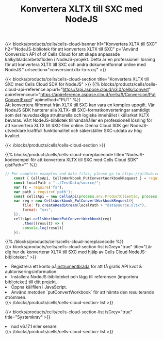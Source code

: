 ﻿---
title:  Konvertera XLTX till SXC med NodeJS
description:  Använda Aspose.Cells Cloud SDK för NodeJS för att konvertera en fil i XLTX-format till en fil i SXC-format.
kwords: Excel, Convert XLTX to SXC, REST, NodeJS
howto: How to convert XLTX to SXC using Aspose.Cells Cloud NodeJS library.
---
{{< blocks/products/cells/cells-cloud-banner h1="Konvertera XLTX till SXC" h2="NodeJS-bibliotek för att konvertera XLTX till SXC" p="Använd Conversion API of of Cells Cloud för att skapa anpassade kalkylbladsarbetsflöden i NodeJS-projekt. Detta är en professionell lösning för att konvertera XLTX till SXC och andra dokumentformat online med NodeJS." urlsection="conversion/xltx-to-sxc/" >}}

{{< blocks/products/cells/cells-cloud-section title="Konvertera XLTX till SXC med Cells Cloud SDK för NodeJS" >}}
{{% blocks/products/cells/cells-cloud-api-reference apiurl="https://api.aspose.cloud/v3.0/cells/convert" apireferenceurl="https://apireference.aspose.cloud/cells/#/Conversion/PutConvertExcel" apimethod="PUT" %}}
<br/>
Att konvertera filformat från XLTX till SXC kan vara en komplex uppgift. Vår NodeJS SDK hanterar alla XLTX- till SXC-formatkonverteringar samtidigt som det huvudsakliga strukturella och logiska innehållet i källarket XLTX bevaras. Vårt NodeJS-bibliotek tillhandahåller en professionell lösning för att konvertera XLTX till SXC-filer online. Denna Cloud SDK ger NodeJS-utvecklare kraftfull funktionalitet och säkerställer SXC-utdata av hög kvalitet.

{{< /blocks/products/cells/cells-cloud-section >}}

{{% blocks/products/cells/cells-cloud-noreplacecode title="NodeJS-kodexempel för att konvertera XLTX till SXC med Cells Cloud SDK" gistPath="" %}}
 
```js
// For complete examples and data files, please go to https://github.com/aspose-cells-cloud/aspose-cells-cloud-node/
    const { CellsApi, CellsWorkbook_PutConvertWorkbookRequest } = require("asposecellscloud");
    const localPath = "../TestData/source/";
    var fs = require('fs');
    var path = require('path');
    const cellsApi = new CellsApi(process.env.ProductClientId, process.env.ProductClientSecret);
    var req = new CellsWorkbook_PutConvertWorkbookRequest({
        file: fs.createReadStream(localPath + "datasource.xltx"),
        format: "sxc",
    });
    cellsApi.cellsWorkbookPutConvertWorkbook(req)
        .then((result) => {
        console.log(result)
    });
```
 
{{% /blocks/products/cells/cells-cloud-noreplacecode %}}
<br/>
{{< blocks/products/cells/cells-cloud-section-list isGrey="true" title="Lär dig hur du konverterar XLTX till SXC med hjälp av Cells Cloud NodeJS-biblioteket." >}}
<li> Registrera ett konto på<a href="https://dashboard.aspose.cloud/">instrumentbräda</a> för att få gratis API kvot & auktoriseringsinformation</li>
<li>Installera NodeJS-biblioteket och lägg till referensen (importera biblioteket) till ditt projekt.</li>
<li>Öppna källfilen i JavaScript.</li>
<li>Använd metoden `putConvertWorkbook` för att hämta den resulterande strömmen.</li>
{{< /blocks/products/cells/cells-cloud-section-list >}}

{{< blocks/products/cells/cells-cloud-section-list isGrey="true" title="Systemkrav" >}}
<li>nod v6.17.1 eller senare</li>
{{< /blocks/products/cells/cells-cloud-section-list >}}
